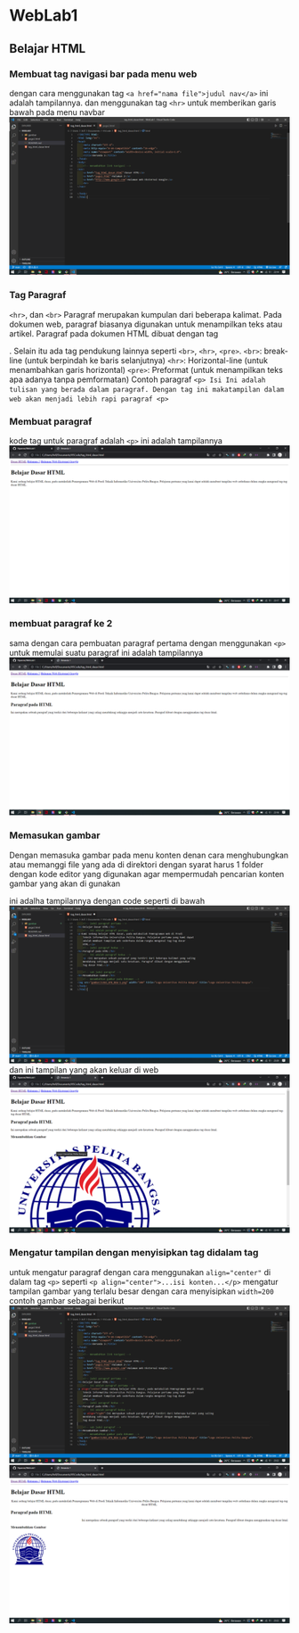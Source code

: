 # WebLab1
## Belajar HTML
### Membuat tag navigasi bar pada menu web
dengan cara menggunakan tag `<a href="nama file">judul nav</a>`
ini adalah tampilannya. dan menggunakan tag `<hr>` untuk memberikan garis bawah pada menu navbar
![gambar](gambar/navbar.png)
### Tag Paragraf
`<hr>`, dan `<br>`
Paragraf merupakan kumpulan dari beberapa kalimat. Pada dokumen web, paragraf biasanya
digunakan untuk menampilkan teks atau artikel.
Paragraf pada dokumen HTML dibuat dengan tag <p>. Selain itu ada tag pendukung lainnya seperti
`<br>`, `<hr>`, `<pre>`.
`<br>`: break-line (untuk berpindah ke baris selanjutnya)
`<hr>`: Horizontal-line (untuk menambahkan garis horizontal)
`<pre>`: Preformat (untuk menampilkan teks apa adanya tanpa pemformatan)
Contoh paragraf
``<p> Isi Ini adalah tulisan yang berada dalam paragraf. Dengan tag ini makatampilan dalam web akan menjadi lebih rapi paragraf <p>``

### Membuat paragraf
kode tag untuk paragraf adalah `<p>`
ini adalah tampilannya
![gambar](gambar/p1.PNG)

### membuat paragraf ke 2
sama dengan cara pembuatan paragraf pertama dengan menggunakan `<p>` untuk memulai suatu paragraf
ini adalah tampilannya
![gambar](gambar/p2.png)

### Memasukan gambar
Dengan memasuka gambar pada menu konten denan cara menghubungkan atau memanggi file yang ada di direktori
dengan syarat harus 1 folder dengan kode editor yang digunakan agar mempermudah pencarian konten gambar yang akan di gunakan

ini adalha tampilannya dengan code seperti di bawah
![gambar](gambar/kk1.png)
dan ini tampilan yang akan keluar di web
![gambar](gambar/k1.png)

### Mengatur tampilan dengan menyisipkan tag didalam tag
untuk mengatur paragraf dengan cara menggunakan `align="center"` di dalam tag `<p>`
seperti `<p align="center">...isi konten...</p>`
mengatur tampilan gambar yang terlalu besar dengan cara menyisipkan `width=200`
contoh gambar sebagai berikut
![gambar](gambar/ss2.png)
![gambar](gambar/ss2-1.png)